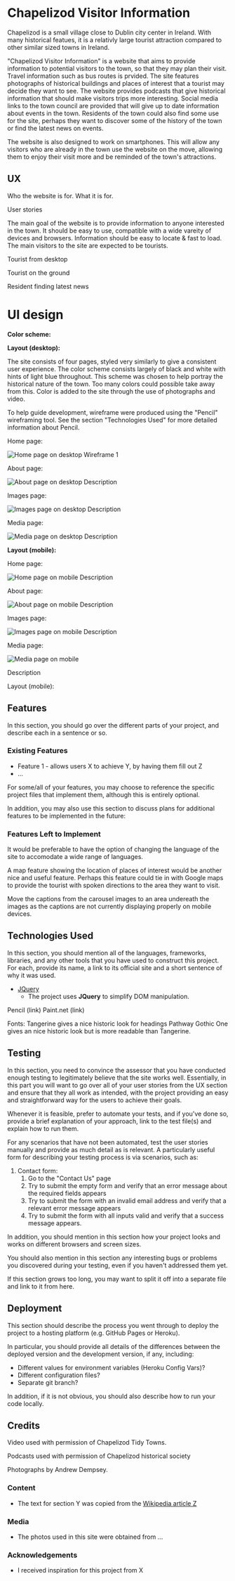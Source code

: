 # Chapelizod Visitor Information

Chapelizod is a small village close to Dublin city center in Ireland. With many
historical featues, it is a relativly large tourist attraction compared to 
other similar sized towns in Ireland.

"Chapelizod Visitor Information" is a website that aims to provide information
to potential visitors to the town, so that they may plan their visit. Travel 
information such as bus routes is prvided. The site features photographs of 
historical buildings and places of interest that a tourist may decide they want 
to see. The website provides podcasts that give historical information that 
should make visitors trips more interesting. Social media links to the town 
council are provided that will give up to date information about events in the 
town. Residents of the town could also find some use for the site, perhaps they 
want to discover some of the history of the town or find the latest news on 
events.

The website is also designed to work on smartphones. This will allow any 
visitors who are already in the town use the website on the move, allowing them 
to enjoy their visit more and be reminded of the town's attractions.

## UX
 
Who the website is for. What it is for.

User stories

The main goal of the website is to provide information to anyone interested in 
the town. It should be easy to use, compatible with a wide vareity of devices 
and browsers. Information should be easy to locate & fast to load. The main 
visitors to the site are expected to be tourists.

Tourist from desktop

Tourist on the ground

Resident finding latest news

# UI design

**Color scheme:**

**Layout (desktop):**

The site consists of four pages, styled very similarly to give a consistent 
user experience. The color scheme consists largely of black and white with 
hints of light blue throughout. This scheme was chosen to help portray the 
historical nature of the town. Too many colors could possible take away from 
this. Color is added to the site through the use of photographs and video.

To help guide development, wireframe were produced using the "Pencil" 
wireframing tool. See the section "Technologies Used" for more detailed 
information about Pencil.

Home page:

![Home page on desktop](/assets/wireframes/desktopindex.png)
Wireframe 1 

About page:

![About page on desktop](/assets/wireframes/desktopabout.png)
Description

Images page:

![Images page on desktop](/assets/wireframes/desktopimages.png)
Description

Media page:

![Media page on desktop](/assets/wireframes/desktopmedia.png)
Description

**Layout (mobile):**

Home page:

![Home page on mobile](/assets/wireframes/mobileindex.png)
Description

About page:

![About page on mobile](/assets/wireframes/mobileabout.png)
Description

Images page:

![Images page on mobile](/assets/wireframes/mobileimages.png)
Description

Media page:

![Media page on mobile](/assets/wireframes/mobilemedia.png)

Description

Layout (mobile):

## Features

In this section, you should go over the different parts of your project, and describe each in a sentence or so.
 
### Existing Features
- Feature 1 - allows users X to achieve Y, by having them fill out Z
- ...

For some/all of your features, you may choose to reference the specific project files that implement them, although this is entirely optional.

In addition, you may also use this section to discuss plans for additional features to be implemented in the future:

### Features Left to Implement

It would be preferable to have the option of changing the language of the site 
to accomodate a wide range of languages.

A map feature showing the location of places of interest would be another nice 
and useful feature. Perhaps this feature could tie in with Google maps to 
provide the tourist with spoken directions to the area they want to visit.

Move the captions from the carousel images to an area undereath the images as 
the captions are not currently displaying properly on mobile devices.

## Technologies Used

In this section, you should mention all of the languages, frameworks, libraries, and any other tools that you have used to construct this project. For each, provide its name, a link to its official site and a short sentence of why it was used.

- [JQuery](https://jquery.com)
    - The project uses **JQuery** to simplify DOM manipulation.



Pencil (link)
Paint.net (link)

Fonts: Tangerine gives a nice historic look for headings
Pathway Gothic One gives an nice historic look but is more readable than Tangerine.

## Testing

In this section, you need to convince the assessor that you have conducted enough testing to legitimately believe that the site works well. Essentially, in this part you will want to go over all of your user stories from the UX section and ensure that they all work as intended, with the project providing an easy and straightforward way for the users to achieve their goals.

Whenever it is feasible, prefer to automate your tests, and if you've done so, provide a brief explanation of your approach, link to the test file(s) and explain how to run them.

For any scenarios that have not been automated, test the user stories manually and provide as much detail as is relevant. A particularly useful form for describing your testing process is via scenarios, such as:

1. Contact form:
    1. Go to the "Contact Us" page
    2. Try to submit the empty form and verify that an error message about the required fields appears
    3. Try to submit the form with an invalid email address and verify that a relevant error message appears
    4. Try to submit the form with all inputs valid and verify that a success message appears.

In addition, you should mention in this section how your project looks and works on different browsers and screen sizes.

You should also mention in this section any interesting bugs or problems you discovered during your testing, even if you haven't addressed them yet.

If this section grows too long, you may want to split it off into a separate file and link to it from here.

## Deployment

This section should describe the process you went through to deploy the project to a hosting platform (e.g. GitHub Pages or Heroku).

In particular, you should provide all details of the differences between the deployed version and the development version, if any, including:
- Different values for environment variables (Heroku Config Vars)?
- Different configuration files?
- Separate git branch?

In addition, if it is not obvious, you should also describe how to run your code locally.


## Credits

Video used with permission of Chapelizod Tidy Towns.

Podcasts used with permission of Chapelizod historical society

Photographs by Andrew Dempsey.

### Content
- The text for section Y was copied from the [Wikipedia article Z](https://en.wikipedia.org/wiki/Z)

### Media
- The photos used in this site were obtained from ...

### Acknowledgements

- I received inspiration for this project from X
